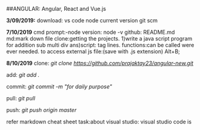 ##ANGULAR:
 Angular, React and Vue.js

**3/09/2019:**
download:
vs code
node current version
git scm

**7/10/2019**
cmd prompt:-node  version: node -v
github: README.md
md:mark down file
clone:getting the projects. 
1)write a java script program for addition sub multi div
ans)script: tag lines.
functions:can be called were ever needed.
to access external js file:<script src="myScript.js"></script>(save with .js extension)
Alt+B;

**8/10/2019**
clone: _git clone https://github.com/prajaktay23/angular-new.git_

add: _git add ._

commit: _git commit -m "for  daily purpose"_

pull: _git pull_

push: _git push origin master_

refer markdown cheat sheet
task:about visual studio:
visual studio code is 
